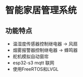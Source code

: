 # 智能家居管理系统
## 功能特点
- 温湿度传感器控制继电器 -> 风扇
- 烟雾报警器控制继电器 -> 蜂鸣器
- 舵机模拟自动窗帘
- esp32-s3 mqtt 联网
- 使用FreeRTOS和LVGL